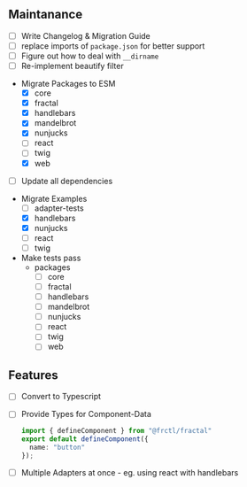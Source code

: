 ## Maintanance
- [ ] Write Changelog & Migration Guide
- [ ] replace imports of `package.json` for better support
- [ ] Figure out how to deal with `__dirname`
- [ ] Re-implement beautify filter
- Migrate Packages to ESM
  - [x] core
  - [x] fractal
  - [x] handlebars
  - [x] mandelbrot
  - [x] nunjucks
  - [ ] react
  - [ ] twig
  - [x] web
- [ ] Update all dependencies
- Migrate Examples
  - [ ] adapter-tests
  - [x] handlebars
  - [x] nunjucks
  - [ ] react
  - [ ] twig
- Make tests pass
  - packages
    - [ ] core
    - [ ] fractal
    - [ ] handlebars
    - [ ] mandelbrot
    - [ ] nunjucks
    - [ ] react
    - [ ] twig
    - [ ] web

## Features
- [ ] Convert to Typescript
- [ ] Provide Types for Component-Data
  ```ts
  import { defineComponent } from "@frctl/fractal"
  export default defineComponent({
    name: "button"
  });
  ```
- [ ] Multiple Adapters at once - eg. using react with handlebars

